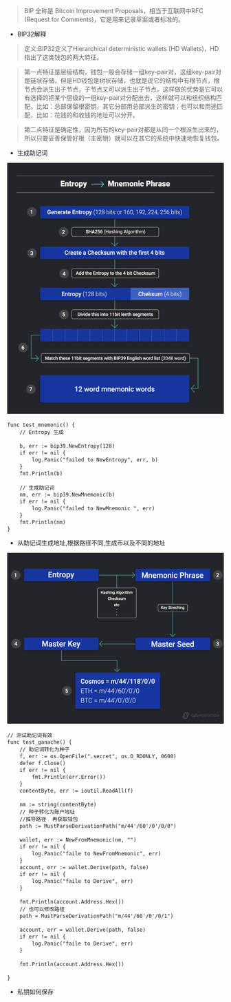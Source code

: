 > BIP 全称是 Bitcoin Improvement Proposals，相当于互联网中RFC (Request for Comments)，它是用来记录草案或者标准的。

- BIP32解释

> 定义:BIP32定义了Hierarchical deterministic wallets (HD Wallets)，HD指出了这类钱包的两大特征。

> 第一点特征是层级结构，钱包一般会存储一组key-pair对，这组key-pair对是链状存储，但是HD钱包是树状存储，也就是说它的结构中有根节点，根节点会派生出子节点，子节点又可以派生出子节点。这样做的优势是它可以有选择的把某个层级的一组key-pair对分配出去，这样就可以和组织结构匹配，比如：总部保留根密钥，其它分部用总部派生的密钥；也可以和用途匹配，比如：花钱的和收钱的地址可以分开。

> 第二点特征是确定性，因为所有的key-pair对都是从同一个根派生出来的，所以只要妥善保管好根（主密钥）就可以在其它的系统中快速地恢复钱包。

 

- 生成助记词 

![image](./img/creatword.png)

```
func test_mnemonic() {
	// Entropy 生成

	b, err := bip39.NewEntropy(128)
	if err != nil {
		log.Panic("failed to NewEntropy", err, b)
	}
	fmt.Println(b)

	// 生成助记词
	nm, err := bip39.NewMnemonic(b)
	if err != nil {
		log.Panic("failed to NewMnemonic ", err)
	}
	fmt.Println(nm)
}
```

- 从助记词生成地址,根据路径不同,生成币以及不同的地址

![image](./img/createbtceth.png)


```
// 测试助记词有效
func test_ganache() {
	// 助记词转化为种子
	f, err := os.OpenFile(".secret", os.O_RDONLY, 0600)
	defer f.Close()
	if err != nil {
		fmt.Println(err.Error())
	}
	contentByte, err := ioutil.ReadAll(f)

	nm := string(contentByte)
	// 种子转化为账户地址
	//推导路径  再获取钱包
	path := MustParseDerivationPath("m/44'/60'/0'/0/0")

	wallet, err := NewFromMnemonic(nm, "")
	if err != nil {
		log.Panic("faile to NewFromMnemonic", err)
	}
	account, err := wallet.Derive(path, false)
	if err != nil {
		log.Panic("faile to Derive", err)
	}

	fmt.Println(account.Address.Hex())
    // 也可以修改路径 
	path = MustParseDerivationPath("m/44'/60'/0'/0/1")

	account, err = wallet.Derive(path, false)
	if err != nil {
		log.Panic("faile to Derive", err)
	}

	fmt.Println(account.Address.Hex())

}

```

- 私钥如何保存 

